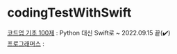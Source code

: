 # codingTestWithSwift

[코드업 기초 100제](https://github.com/aroob6/codingTestWithSwift/tree/main/codeup_basic100)
: Python 대신 Swift로 ~ 2022.09.15 끝(✔️)</br>
[프로그래머스](https://github.com/aroob6/codingTestWithSwift/tree/main/programmers)
:
